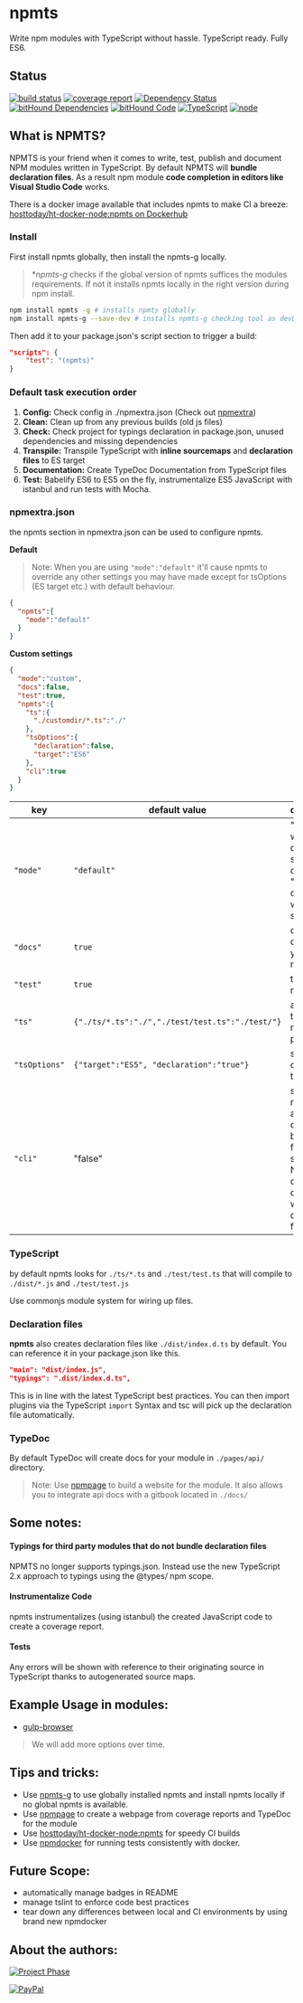 # npmts
Write npm modules with TypeScript without hassle. TypeScript ready. Fully ES6.

## Status
[![build status](https://gitlab.com/pushrocks/npmts/badges/master/build.svg)](https://gitlab.com/pushrocks/npmts/commits/master)
[![coverage report](https://gitlab.com/pushrocks/npmts/badges/master/coverage.svg)](https://gitlab.com/pushrocks/npmts/commits/master)
[![Dependency Status](https://david-dm.org/pushrocks/npmts.svg)](https://david-dm.org/pushrocks/npmts)
[![bitHound Dependencies](https://www.bithound.io/github/pushrocks/npmts/badges/dependencies.svg)](https://www.bithound.io/github/pushrocks/npmts/master/dependencies/npm)
[![bitHound Code](https://www.bithound.io/github/pushrocks/npmts/badges/code.svg)](https://www.bithound.io/github/pushrocks/npmts)
[![TypeScript](https://img.shields.io/badge/TypeScript-2.x-blue.svg)](https://nodejs.org/dist/latest-v6.x/docs/api/)
[![node](https://img.shields.io/badge/node->=%206.x.x-blue.svg)](https://nodejs.org/dist/latest-v6.x/docs/api/)

## What is NPMTS?
NPMTS is your friend when it comes to write, test, publish and document NPM modules written in TypeScript.
By default NPMTS will **bundle declaration files**. As a result npm module **code completion in editors like Visual Studio Code** works.

There is a docker image available that includes npmts to make CI a breeze:  
[hosttoday/ht-docker-node:npmts on Dockerhub](https://hub.docker.com/r/hosttoday/ht-docker-node/)

### Install
First install npmts globally, then install the npmts-g locally.

> **npmts-g* checks if the global version of npmts suffices the modules requirements.
If not it installs npmts locally in the right version during npm install. 

```sh
npm install npmts -g # installs npmts globally
npm install npmts-g --save-dev # installs npmts-g checking tool as devDependency
```

Then add it to your package.json's script section to trigger a build:

```json
"scripts": {
    "test": "(npmts)"
}
```

### Default task execution order

1. **Config:** Check config in ./npmextra.json (Check out [npmextra](https://www.npmjs.com/package/npmextra))
1. **Clean:** Clean up from any previous builds (old js files)
1. **Check:** Check project for typings declaration in package.json, unused dependencies and missing dependencies
1. **Transpile:** Transpile TypeScript with **inline sourcemaps** and **declaration files** to ES target
1. **Documentation:** Create TypeDoc Documentation from TypeScript files
1. **Test:** Babelify ES6 to ES5 on the fly, instrumentalize ES5 JavaScript with istanbul and run tests with Mocha.

### npmextra.json
the npmts section in npmextra.json can be used to configure npmts.

**Default**
>Note: When you are using `"mode":"default"` it'll cause npmts to override any other settings you may have made except for tsOptions (ES target etc.)
with default behaviour.

```json
{
  "npmts":{
    "mode":"default"
  }
}
```

**Custom settings**
```json
{
  "mode":"custom",
  "docs":false,
  "test":true,
  "npmts":{
    "ts":{
      "./customdir/*.ts":"./"
    },
    "tsOptions":{
      "declaration":false,
      "target":"ES6"
    },
    "cli":true
  }
}
```

| key | default value | description |
| --- | --- | --- |
| `"mode"` | `"default"` | "default" will do default stuff and override , "custom" only does what you specify |
| `"docs"` | `true` | create docs for your module |
| `"test"` | `true` | test your module |
| `"ts"` | `{"./ts/*.ts":"./","./test/test.ts":"./test/"}` | allows you to define multiple ts portions |
| `"tsOptions"` | `{"target":"ES5", "declaration":"true"}` | specify options for tsc |
| `"cli"` | "false" | some modules are designed to be used from cli. If set to true NPMTS will create a cli.js that wires you dist files up for cli use. |

### TypeScript
by default npmts looks for `./ts/*.ts` and `./test/test.ts` that will compile to
`./dist/*.js` and `./test/test.js`

Use commonjs module system for wiring up files.

### Declaration files
**npmts** also creates declaration files like `./dist/index.d.ts` by default.
You can reference it in your package.json like this.

```json
"main": "dist/index.js",
"typings": ".dist/index.d.ts",
```

This is in line with the latest TypeScript best practices.
You can then import plugins via the TypeScript `import` Syntax
and tsc will pick up the declaration file automatically.

### TypeDoc
By default TypeDoc will create docs for your module in `./pages/api/` directory.
> Note: Use [npmpage](https://www.npmjs.com/package/npmpage) to build a website for the module.
It also allows you to integrate api docs with a gitbook located in `./docs/` 

## Some notes:
#### Typings for third party modules that do not bundle declaration files
NPMTS no longer supports typings.json. Instead use the new TypeScript 2.x approach to typings using the @types/ npm scope.

#### Instrumentalize Code
npmts instrumentalizes (using istanbul) the created JavaScript code to create a coverage report.

#### Tests
Any errors will be shown with reference to their originating source in TypeScript
thanks to autogenerated source maps.

## Example Usage in modules:
* [gulp-browser](https://www.npmjs.com/package/gulp-browser)

> We will add more options over time.

## Tips and tricks:

* Use [npmts-g](https://www.npmjs.com/package/npmts-g) to use globally installed npmts and install npmts locally if no global npmts is available.
* Use [npmpage](https://www.npmjs.com/package/npmpage) to create a webpage from coverage reports and TypeDoc for the module
* Use [hosttoday/ht-docker-node:npmts](https://hub.docker.com/r/hosttoday/ht-docker-node/) for speedy CI builds
* Use [npmdocker](https://www.npmjs.com/package/npmdocker) for running tests consistently with docker.

## Future Scope:
* automatically manage badges in README
* manage tslint to enforce code best practices
* tear down any differences between local and CI environments by using brand new npmdocker

## About the authors:
[![Project Phase](https://mediaserve.lossless.digital/lossless.com/img/createdby_github.svg)](https://lossless.com/)

[![PayPal](https://img.shields.io/badge/Support%20us-PayPal-blue.svg)](https://paypal.me/lossless)
